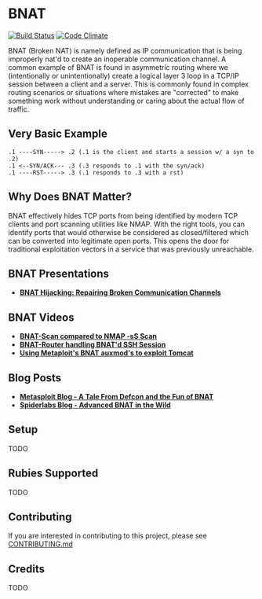 # BNAT

[![Build Status](https://secure.travis-ci.org/claudijd/bnat.png)](http://travis-ci.org/claudijd/bnat)
[![Code Climate](https://codeclimate.com/github/claudijd/bnat.png)](https://codeclimate.com/github/claudijd/bnat)

BNAT (Broken NAT) is namely defined as IP communication that is being improperly nat'd to create an inoperable communication channel. A common example of BNAT is found in asymmetric routing where we (intentionally or unintentionally) create a logical layer 3 loop in a TCP/IP session between a client and a server. This is commonly found in complex routing scenarios or situations where mistakes are "corrected" to make something work without understanding or caring about the actual flow of traffic.

## Very Basic Example

```
.1 ----SYN-----> .2 (.1 is the client and starts a session w/ a syn to .2)
.1 <--SYN/ACK--- .3 (.3 responds to .1 with the syn/ack)
.1 ----RST-----> .3 (.1 responds to .3 with a rst)
```

## Why Does BNAT Matter?

BNAT effectively hides TCP ports from being identified by modern TCP clients and port scanning utilities like NMAP. With the right tools, you can identify ports that would otherwise be considered as closed/filtered which can be converted into legitimate open ports. This opens the door for traditional exploitation vectors in a service that was previously unreachable.

## BNAT Presentations

- [**BNAT Hijacking: Repairing Broken Communication Channels**](https://speakerdeck.com/claudijd/bnat-hijacking-repairing-broken-communication-channels)

## BNAT Videos

- [**BNAT-Scan compared to NMAP -sS Scan**](http://www.youtube.com/watch?v=8Um1cJswCeM)
- [**BNAT-Router handling BNAT'd SSH Session**](http://www.youtube.com/watch?v=C8zv10VHyUg)
- [**Using Metaploit's BNAT auxmod's to exploit Tomcat**](http://www.youtube.com/watch?v=FS_cg1PVhkI)

## Blog Posts

- [**Metasploit Blog - A Tale From Defcon and the Fun of BNAT**](https://community.rapid7.com/community/metasploit/blog/2011/08/26/a-tale-from-defcon-and-the-fun-of-bnat)
- [**Spiderlabs Blog - Advanced BNAT in the Wild**](http://blog.spiderlabs.com/2011/09/advanced-bnat-broken-network-address-translation-in-the-wild.html)

## Setup

TODO

## Rubies Supported

TODO

## Contributing

If you are interested in contributing to this project, please see [CONTRIBUTING.md](https://github.com/claudijd/bnat/blob/master/CONTRIBUTING.md)

## Credits

TODO
